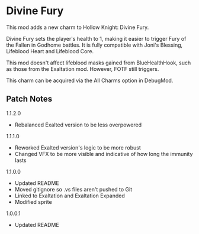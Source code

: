 # Divine Fury

This mod adds a new charm to Hollow Knight: Divine Fury. 

Divine Fury sets the player's health to 1, making it easier to trigger Fury of the Fallen in Godhome battles. It is fully compatible with Joni's Blessing, Lifeblood Heart and Lifeblood Core.

This mod doesn't affect lifeblood masks gained from BlueHealthHook, such as those from the Exaltation mod. However, FOTF still triggers.

This charm can be acquired via the All Charms option in DebugMod.

## Patch Notes
1.1.2.0
-	Rebalanced Exalted version to be less overpowered

1.1.1.0
-	Reworked Exalted version's logic to be more robust
-	Changed VFX to be more visible and indicative of how long the immunity lasts

1.1.0.0
-	Updated README
-	Moved gitignore so .vs files aren't pushed to Git
-	Linked to Exaltation and Exaltation Expanded
-	Modified sprite

1.0.0.1
-	Updated README
